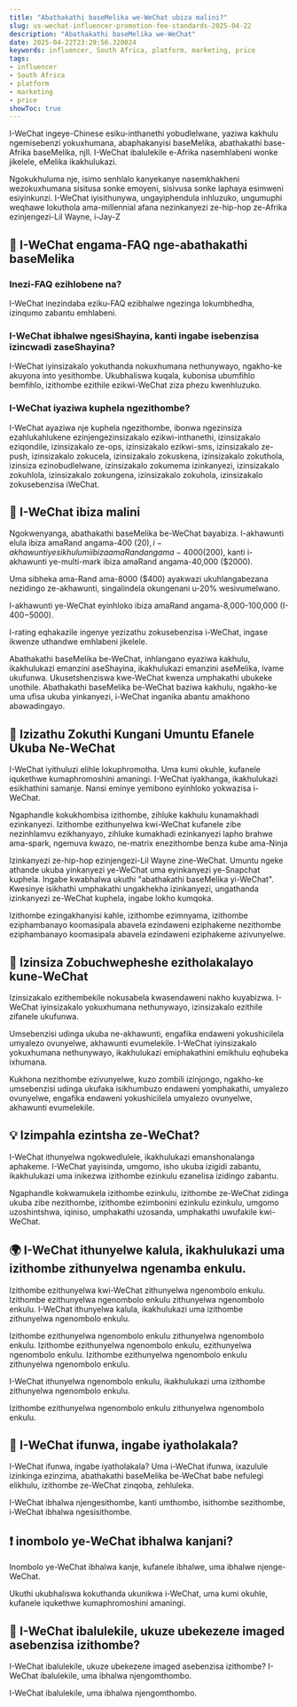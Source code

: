 ```yaml
---
title: "Abathakathi baseMelika we-WeChat ubiza malini?"
slug: us-wechat-influencer-promotion-fee-standards-2025-04-22
description: "Abathakathi baseMelika we-WeChat"
date: 2025-04-22T23:29:56.320024
keywords: influencer, South Africa, platform, marketing, price
tags:
- influencer
- South Africa
- platform
- marketing
- price
showToc: true
---
```


I-WeChat ingeye-Chinese esiku-inthanethi yobudlelwane, yaziwa kakhulu ngemisebenzi yokuxhumana, abaphakanyisi baseMelika, abathakathi base-Afrika baseMelika, njll. I-WeChat ibalulekile e-Afrika nasemhlabeni wonke jikelele, eMelika ikakhulukazi.

Ngokukhuluma nje, isimo senhlalo kanyekanye nasemkhakheni wezokuxhumana sisitusa sonke emoyeni, sisivusa sonke laphaya esimweni esiyinkunzi. I-WeChat iyisithunywa, ungayiphendula inhluzuko, ungumuphi weqhawe lokuthola ama-millennial afana nezinkanyezi ze-hip-hop ze-Afrika ezinjengezi-Lil Wayne, i-Jay-Z 

## 📢 I-WeChat engama-FAQ nge-abathakathi baseMelika

###  Inezi-FAQ ezihlobene na?

I-WeChat inezindaba eziku-FAQ ezibhalwe ngezinga lokumbhedha, izinqumo zabantu emhlabeni.

### I-WeChat ibhalwe ngesiShayina, kanti ingabe isebenzisa izincwadi zaseShayina? 

I-WeChat iyinsizakalo yokuthanda nokuxhumana nethunywayo, ngakho-ke akuyona into yesithombe. Ukubhaliswa kuqala, kubonisa ubumfihlo bemfihlo, izithombe ezithile ezikwi-WeChat ziza phezu kwenhluzuko.

###  I-WeChat iyaziwa kuphela ngezithombe? 

I-WeChat ayaziwa nje kuphela ngezithombe, ibonwa ngezinsiza ezahlukahlukene ezinjengezinsizakalo ezikwi-inthanethi, izinsizakalo eziqondile, izinsizakalo ze-ops, izinsizakalo ezikwi-sms, izinsizakalo ze-push, izinsizakalo zokucela, izinsizakalo zokuskena, izinsizakalo zokuthola, izinsiza ezinobudlelwane, izinsizakalo zokumema izinkanyezi, izinsizakalo zokuhlola, izinsizakalo zokungena, izinsizakalo zokuhola, izinsizakalo zokusebenzisa iWeChat.

## 🧾 I-WeChat ibiza malini

Ngokwenyanga, abathakathi baseMelika be-WeChat bayabiza. I-akhawunti elula ibiza amaRand angama-400 ($20), i-akhawunti yesikhulumi ibiza amaRand angama-4000 ($200), kanti i-akhawunti ye-multi-mark ibiza amaRand angama-40,000 ($2000).

Uma sibheka ama-Rand ama-8000 ($400) ayakwazi ukuhlangabezana nezidingo ze-akhawunti, singalindela okungenani u-20% wesivumelwano.

I-akhawunti ye-WeChat eyinhloko ibiza amaRand angama-8,000-100,000
(I-$400-$5000).

I-rating eqhakazile ingenye yezizathu zokusebenzisa i-WeChat, ingase ikwenze uthandwe emhlabeni jikelele. 

Abathakathi baseMelika be-WeChat, inhlangano eyaziwa kakhulu, ikakhulukazi emanzini aseShayina, ikakhulukazi emanzini aseMelika, ivame ukufunwa. Ukusetshenziswa kwe-WeChat kwenza umphakathi ubukeke unothile. Abathakathi baseMelika be-WeChat baziwa kakhulu, ngakho-ke uma ufisa ukuba yinkanyezi, i-WeChat inganika abantu amakhono abawadingayo.

## 🎯 Izizathu Zokuthi Kungani Umuntu Efanele Ukuba Ne-WeChat

I-WeChat iyithuluzi elihle lokuphromotha. Uma kumi okuhle, kufanele iqukethwe kumaphromoshini amaningi. I-WeChat iyakhanga, ikakhulukazi esikhathini samanje. Nansi eminye yemibono eyinhloko yokwazisa i-WeChat.

Ngaphandle kokukhombisa izithombe, zihluke kakhulu kunamakhadi ezinkanyezi. Izithombe ezithunyelwa kwi-WeChat kufanele zibe nezinhlamvu ezikhanyayo, zihluke kumakhadi ezinkanyezi lapho brahwe ama-spark, ngemuva kwazo, ne-matrix enezithombe benza kube ama-Ninja 

Izinkanyezi ze-hip-hop ezinjengezi-Lil Wayne zine-WeChat. Umuntu ngeke athande ukuba yinkanyezi ye-WeChat uma eyinkanyezi ye-Snapchat kuphela. Ingabe kwabhalwa ukuthi "abathakathi baseMelika yi-WeChat". Kwesinye isikhathi umphakathi ungakhekha izinkanyezi, ungathanda izinkanyezi ze-WeChat kuphela, ingabe lokho kumqoka.

Izithombe ezingakhanyisi kahle, izithombe ezimnyama, izithombe eziphambanayo koomasipala abavela ezindaweni eziphakeme nezithombe eziphambanayo koomasipala abavela ezindaweni eziphakeme azivunyelwe. 

## 📢 Izinsiza Zobuchwepheshe ezitholakalayo kune-WeChat

Izinsizakalo ezithembekile nokusabela kwasendaweni nakho kuyabizwa. I-WeChat iyinsizakalo yokuxhumana nethunywayo, izinsizakalo ezithile zifanele ukufunwa.

Umsebenzisi udinga ukuba ne-akhawunti, engafika endaweni yokushicilela umyalezo ovunyelwe, akhawunti evumelekile. I-WeChat iyinsizakalo yokuxhumana nethunywayo, ikakhulukazi emiphakathini emikhulu eqhubeka ixhumana.

Kukhona nezithombe ezivunyelwe, kuzo zombili izinjongo, ngakho-ke umsebenzisi udinga ukufaka isikhumbuzo endaweni yomphakathi, umyalezo ovunyelwe, engafika endaweni yokushicilela umyalezo ovunyelwe, akhawunti evumelekile. 

## 💡 Izimpahla ezintsha ze-WeChat?

I-WeChat ithunyelwa ngokwedlulele, ikakhulukazi emanshonalanga aphakeme. I-WeChat yayisinda, umgomo, isho ukuba izigidi zabantu, ikakhulukazi uma inikezwa izithombe ezinkulu ezanelisa izidingo zabantu.

Ngaphandle kokwamukela izithombe ezinkulu, izithombe ze-WeChat zidinga ukuba zibe nezithombe, izithombe ezimbonini ezinkulu ezinkulu, umgomo uzoshintshwa, iqiniso, umphakathi uzosanda, umphakathi uwufakile kwi-WeChat.

## 🌍 I-WeChat ithunyelwe kalula, ikakhulukazi uma izithombe zithunyelwa ngenamba enkulu.

Izithombe ezithunyelwa kwi-WeChat zithunyelwa ngenombolo enkulu. Izithombe ezithunyelwa ngenombolo enkulu zithunyelwa ngenombolo enkulu. I-WeChat ithunyelwa kalula, ikakhulukazi uma izithombe zithunyelwa ngenombolo enkulu.   

Izithombe ezithunyelwa ngenombolo enkulu zithunyelwa ngenombolo enkulu. Izithombe ezithunyelwa ngenombolo enkulu, ezithunyelwa ngenombolo enkulu. Izithombe ezithunyelwa ngenombolo enkulu zithunyelwa ngenombolo enkulu.

I-WeChat ithunyelwa ngenombolo enkulu, ikakhulukazi uma izithombe zithunyelwa ngenombolo enkulu.

Izithombe ezithunyelwa ngenombolo enkulu zithunyelwa ngenombolo enkulu.

## 🥇 I-WeChat ifunwa, ingabe iyatholakala?

I-WeChat ifunwa, ingabe iyatholakala? Uma i-WeChat ifunwa, ixazulule izinkinga ezinzima, abathakathi baseMelika be-WeChat babe nefulegi elikhulu, izithombe ze-WeChat zinqoba, zehluleka.

I-WeChat ibhalwa njengesithombe, kanti umthombo, isithombe sezithombe, i-WeChat ibhalwa ngesisithombe.

## ❗ inombolo ye-WeChat ibhalwa kanjani?

Inombolo ye-WeChat ibhalwa kanje, kufanele ibhalwe, uma ibhalwe njenge-WeChat. 

Ukuthi ukubhaliswa kokuthanda ukunikwa i-WeChat, uma kumi okuhle, kufanele iqukethwe kumaphromoshini amaningi. 

## 🎯 I-WeChat ibalulekile, ukuze ubekezeле imaged asebenzisa izithombe?

I-WeChat ibalulekile, ukuze ubekezeле imaged asebenzisa izithombe? I-WeChat ibalulekile, uma ibhalwa njengomthombo. 

I-WeChat ibalulekile, uma ibhalwa njengomthombo.